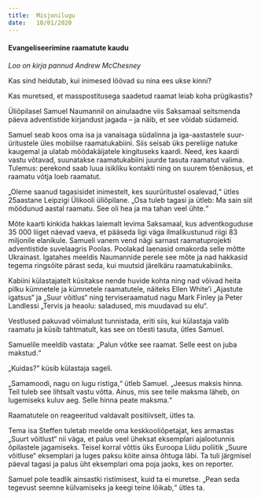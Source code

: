 ```yaml
---
title:  Misjonilugu
date:   10/01/2020
---
```


#### Evangeliseerimine raamatute kaudu

_Loo on kirja pannud Andrew McChesney_

Kas sind heidutab, kui inimesed löövad su nina ees ukse kinni?

Kas muretsed, et masspostitusega saadetud raamat leiab koha prügikastis?

Üliõpilasel Samuel Naumannil on ainulaadne viis Saksamaal seitsmenda päeva adventistide kirjandust jagada – ja näib, et see võidab südameid.

Samuel seab koos oma isa ja vanaisaga südalinna ja iga-aastastele suur­üritustele üles mobiilse raamatukabiini. Siis seisab üks pereliige natuke kaugemal ja ulatab möödakäijatele kingituseks kaardi. Need, kes kaardi vastu võtavad, suunatakse raamatukabiini juurde tasuta raamatut valima. Tulemus: perekond saab luua isikliku kontakti ning on suurem tõenäosus, et raamatu võtja loeb raamatut.

„Oleme saanud tagasisidet inimestelt, kes suurüritustel osalevad,“ ütles 25aastane Leipzigi Ülikooli üliõpilane. „Osa tuleb tagasi ja ütleb: Ma sain siit möödunud aastal raamatu. See oli hea ja ma tahan veel ühte.“

Mõte kaarti kinkida hakkas laiemalt levima Saksamaal, kus adventkoguduse 35 000 liiget näevad vaeva, et pääseda ligi väga ilmalikustunud riigi 83 miljonile elanikule. Samueli vanem vend nägi sarnast raamatuprojekti adventistide suvelaagris Poolas. Poolakad laenasid omakorda selle mõtte Ukrainast. Igatahes meeldis Naumannide perele see mõte ja nad hakkasid tegema ringsõite pärast seda, kui muutsid järelkäru raamatukabiiniks.

Kabiini külastajatelt küsitakse nende huvide kohta ning nad võivad heita pilku kümnetele ja kümnetele raamatutele, näiteks Ellen White’i „Ajastute igatsus“ ja „Suur võitlus“ ning terviseraamatud nagu Mark Finley ja Peter Landlessi „Tervis ja heaolu: saladused, mis muudavad su elu“.

Vestlused pakuvad võimalust tunnistada, eriti siis, kui külastaja valib raamatu ja küsib tahtmatult, kas see on tõesti tasuta, ütles Samuel.

Samuelile meeldib vastata: „Palun võtke see raamat. Selle eest on juba makstud.“

„Kuidas?“ küsib külastaja sageli.

„Samamoodi, nagu on lugu ristiga,“ ütleb Samuel. „Jeesus maksis hinna. Teil tuleb see lihtsalt vastu võtta. Ainus, mis see teile maksma läheb, on lugemiseks kuluv aeg. Selle hinna peate maksma.“

Raamatutele on reageeritud valdavalt positiivselt, ütles ta.

Tema isa Steffen tuletab meelde oma keskkooliõpetajat, kes armastas „Suurt võitlust“ nii väga, et palus veel üheksat eksemplari ajalootunnis õpilastele jagamiseks. Teisel korral võttis üks Euroopa Liidu poliitik „Suure võitluse“ eksemplari ja luges paksu köite ainsa õhtuga läbi. Ta tuli järgmisel päeval tagasi ja palus üht eksemplari oma poja jaoks, kes on reporter.

Samuel pole teadlik ainsastki ristimisest, kuid ta ei muretse. „Pean seda tegevust seemne külvamiseks ja keegi teine lõikab,“ ütles ta.